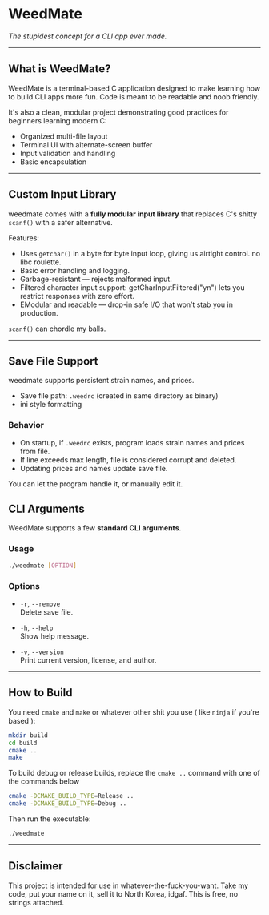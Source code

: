 # WeedMate

*The stupidest concept for a CLI app ever made.*

---

## What is WeedMate?

WeedMate is a terminal-based C application designed to make learning how to build CLI apps more fun.
Code is meant to be readable and noob friendly.

It's also a clean, modular project demonstrating good practices for beginners learning modern C:

- Organized multi-file layout
- Terminal UI with alternate-screen buffer
- Input validation and handling
- Basic encapsulation

---

## Custom Input Library

weedmate comes with a **fully modular input library** that replaces C's shitty `scanf()` with a safer alternative.

Features:
- Uses `getchar()` in a byte for byte input loop, giving us airtight control. no libc roulette.
- Basic error handling and logging.
- Garbage-resistant — rejects malformed input.
- Filtered character input support: getCharInputFiltered("yn") lets you restrict responses with zero effort.
- EModular and readable — drop-in safe I/O that won’t stab you in production.

`scanf()` can chordle my balls.

---

## Save File Support

weedmate supports persistent strain names, and prices.

- Save file path: `.weedrc` (created in same directory as binary)
- ini style formatting

### Behavior

- On startup, if `.weedrc` exists, program loads strain names and prices from file.
- If line exceeds max length, file is considered corrupt and deleted.
- Updating prices and names update save file.

You can let the program handle it, or manually edit it.

## CLI Arguments

WeedMate supports a few **standard CLI arguments**.

### Usage

```bash
./weedmate [OPTION]
```

### Options

- `-r`, `--remove`  
  Delete save file.

- `-h`, `--help`  
  Show help message.

- `-v`, `--version`  
  Print current version, license, and author.


---

## How to Build

You need `cmake` and `make` or whatever other shit you use ( like `ninja` if you're based ):

```bash
mkdir build
cd build
cmake ..
make
```
To build debug or release builds, replace the `cmake ..` command with one of the commands below

```bash
cmake -DCMAKE_BUILD_TYPE=Release ..
cmake -DCMAKE_BUILD_TYPE=Debug ..
```

Then run the executable:

```bash
./weedmate
```

---

## Disclaimer

This project is intended for use in whatever-the-fuck-you-want.
Take my code, put your name on it, sell it to North Korea, idgaf.
This is free, no strings attached.